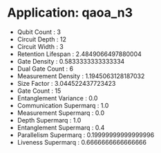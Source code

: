 # Application: qaoa_n3
- Qubit Count : 3
- Circuit Depth : 12
- Circuit Width : 3
- Retention Lifespan : 2.4849066497880004
- Gate Density : 0.5833333333333334
- Dual Gate Count : 6
- Measurement Density : 1.1945063128187032
- Size Factor : 3.044522437723423
- Gate Count : 15
- Entanglement Variance : 0.0
- Communication Supermarq : 1.0
- Measurement Supermarq : 0.0
- Depth Supermarq : 1.0
- Entanglement Supermarq : 0.4
- Parallelism Supermarq : 0.19999999999999996
- Liveness Supermarq : 0.6666666666666666

